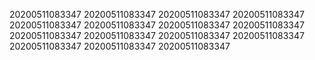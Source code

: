 20200511083347
20200511083347
20200511083347
20200511083347
20200511083347
20200511083347
20200511083347
20200511083347
20200511083347
20200511083347
20200511083347
20200511083347
20200511083347
20200511083347
20200511083347
